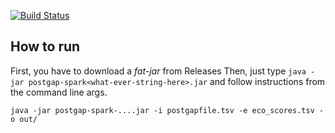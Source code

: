 [![Build Status](https://travis-ci.org/opentargets/postgap-spark-qc.svg?branch=master)](https://travis-ci.org/opentargets/postgap-spark-qc)

## How to run

First, you have to download a _fat-jar_ from Releases
Then, just type `java -jar postgap-spark<what-ever-string-here>.jar` and follow instructions from the command line args.

```
java -jar postgap-spark-....jar -i postgapfile.tsv -e eco_scores.tsv -o out/
```

